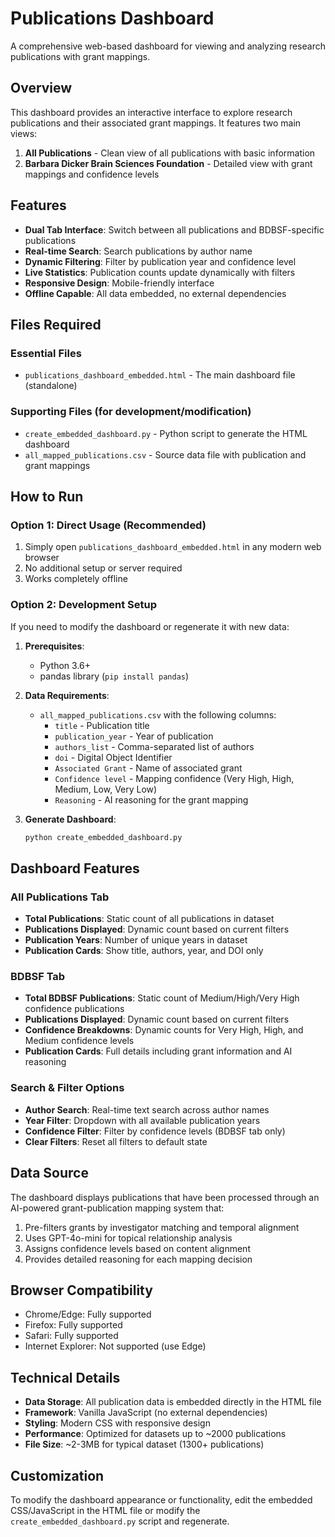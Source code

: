 # Publications Dashboard

A comprehensive web-based dashboard for viewing and analyzing research publications with grant mappings.

## Overview

This dashboard provides an interactive interface to explore research publications and their associated grant mappings. It features two main views:

1. **All Publications** - Clean view of all publications with basic information
2. **Barbara Dicker Brain Sciences Foundation** - Detailed view with grant mappings and confidence levels

## Features

- **Dual Tab Interface**: Switch between all publications and BDBSF-specific publications
- **Real-time Search**: Search publications by author name
- **Dynamic Filtering**: Filter by publication year and confidence level
- **Live Statistics**: Publication counts update dynamically with filters
- **Responsive Design**: Mobile-friendly interface
- **Offline Capable**: All data embedded, no external dependencies

## Files Required

### Essential Files
- `publications_dashboard_embedded.html` - The main dashboard file (standalone)

### Supporting Files (for development/modification)
- `create_embedded_dashboard.py` - Python script to generate the HTML dashboard
- `all_mapped_publications.csv` - Source data file with publication and grant mappings

## How to Run

### Option 1: Direct Usage (Recommended)
1. Simply open `publications_dashboard_embedded.html` in any modern web browser
2. No additional setup or server required
3. Works completely offline

### Option 2: Development Setup
If you need to modify the dashboard or regenerate it with new data:

1. **Prerequisites**:
   - Python 3.6+
   - pandas library (`pip install pandas`)

2. **Data Requirements**:
   - `all_mapped_publications.csv` with the following columns:
     - `title` - Publication title
     - `publication_year` - Year of publication
     - `authors_list` - Comma-separated list of authors
     - `doi` - Digital Object Identifier
     - `Associated Grant` - Name of associated grant
     - `Confidence level` - Mapping confidence (Very High, High, Medium, Low, Very Low)
     - `Reasoning` - AI reasoning for the grant mapping

3. **Generate Dashboard**:
   ```bash
   python create_embedded_dashboard.py
   ```

## Dashboard Features

### All Publications Tab
- **Total Publications**: Static count of all publications in dataset
- **Publications Displayed**: Dynamic count based on current filters
- **Publication Years**: Number of unique years in dataset
- **Publication Cards**: Show title, authors, year, and DOI only

### BDBSF Tab
- **Total BDBSF Publications**: Static count of Medium/High/Very High confidence publications
- **Publications Displayed**: Dynamic count based on current filters
- **Confidence Breakdowns**: Dynamic counts for Very High, High, and Medium confidence levels
- **Publication Cards**: Full details including grant information and AI reasoning

### Search & Filter Options
- **Author Search**: Real-time text search across author names
- **Year Filter**: Dropdown with all available publication years
- **Confidence Filter**: Filter by confidence levels (BDBSF tab only)
- **Clear Filters**: Reset all filters to default state

## Data Source

The dashboard displays publications that have been processed through an AI-powered grant-publication mapping system that:

1. Pre-filters grants by investigator matching and temporal alignment
2. Uses GPT-4o-mini for topical relationship analysis
3. Assigns confidence levels based on content alignment
4. Provides detailed reasoning for each mapping decision

## Browser Compatibility

- Chrome/Edge: Fully supported
- Firefox: Fully supported  
- Safari: Fully supported
- Internet Explorer: Not supported (use Edge)

## Technical Details

- **Data Storage**: All publication data is embedded directly in the HTML file
- **Framework**: Vanilla JavaScript (no external dependencies)
- **Styling**: Modern CSS with responsive design
- **Performance**: Optimized for datasets up to ~2000 publications
- **File Size**: ~2-3MB for typical dataset (1300+ publications)

## Customization

To modify the dashboard appearance or functionality, edit the embedded CSS/JavaScript in the HTML file or modify the `create_embedded_dashboard.py` script and regenerate.